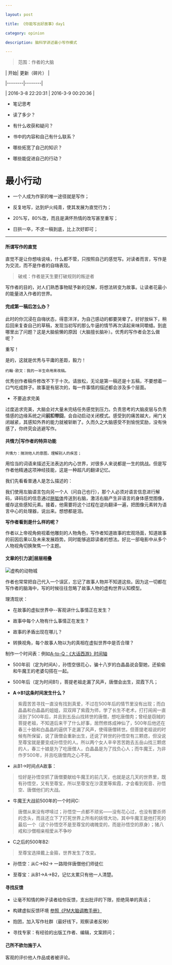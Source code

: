 ---
layout: post
title: 《你能写出好故事》day1
category: opinion
description: 脑科学讲述最小写作模式
---


> 范围：作者的大脑
> 
| 开始| 更新（碎片） |
|--------|--------|
|   2016-3-8 22:20:31 | 2016-3-9 00:20:36  |

> 
+ 笔记思考
 + 读了多少？
 + 有什么收获和疑问？
 + 书中的内容和自己有什么联系？
 + 哪些拓宽了自己的知识？
 + 哪些能促进自己的行动？


# 最小行动

+ 一个人成为作家的唯一途径就是写作；
+ 反复地写，达到炉火纯青，使其发展为直觉行为；
+ 20%写，80%改，而且是满怀热情的改写甚至重写；
+ 日拱一卒，不求一稿到底，比上次好即可；


* * *


#### 所谓写作的直觉

直觉不是让你想啥说啥，什么都不管，只按照自己的感觉写。对读者而言，写作是为交流，而不是作者的自嗨表现。

> 破戒：作者是天生要打破规则的叛逆者

写作者的目的，对人们熟悉事物赋予新的见解，将想法转变为故事。让读者花最小的能量进入作者的世界。

#### 完成第一稿后怎么办？

此时的你沉浸在自嗨状态，得意洋洋，为自己感动的都要哭晕了。好好放纵下，稍后回来复查自己的草稿，发现当初写的那么牛逼的情节再次读起来味同嚼蜡。到底哪里出了问题？这是大脑偷懒的原因（大脑擅长脑补）。优秀的写作者会怎么做呢？
重写！
是的，这就是优秀与平庸的差距，毅力！
`约翰·欧文：我的一半生命用来改稿。`

优秀创作者稿件修改不下于十次。请放松，无论是第一稿还是十五稿，不要想着一口气吃成胖子。故事是有层次的，每一件事情的描述都会涉及多个层面。

+ 不要追求完美

过度追求完美，大脑会对大量未完结任务感觉到压力。负责思考的大脑皮层与负责情感的边缘系统之间**前扣带回**，会自动启动关闭模式。感受到的痛苦越大，闸门关闭越紧，其感知外界的能力就被斩断了。久而久之大脑感受不到愉悦奖励，没有快感了，你终究会逃避写作。

#### 共情力|写作者的特异功能

`共情力：揣测他人的意图，理解别人的疾苦；`

用恰当的词语来描述无法表达的内心世界，对很多人来说都是一生的挑战。但是写作者他精通这项神经技能，这是一种超凡的翻译记忆。

我们先看看普通人是怎么描述的：
我们使用左脑语言包向另一个人（问自己也行），那个人必须对语言信息进行解码，译码后的信息通过[胼胝体](https://zh.wikipedia.org/wiki/胼胝体)传送到右脑，激活右脑产生非语言的身体感觉图像，缓存这些感知元素。接着，他需要将这个过程在逆向翻译一遍，把图像元素转为语言中心的处理器，说出来。想想都是泪。

**写作者看到是什么样的呢？**
作者以上帝视角俯视着他雕刻的人物角色，写作者知道故事的宏观场面，知道故事的前因后果以及未来发展趋势。同时能够追踪读者的想法。好比一部电影中从多个人物视角切换聚焦一个主题。

#### 文章的引力波|层层相叠


![虚构的动物城](http://www.hinews.cn/pic/003/002/836/00300283667_61af2658.jpg)
作者也常常把自己代入一个误区，忘记了故事人物并不知道这些。因为这一切都在写作者的脑海中，写的时候往往忽略了故事人物的虚构世界认知模型。

理清现状：

+ 在故事的虚拟世界中--客观讲什么事情正在发生？
+ 故事中每个人物有什么事情正在发生？
+ 故事的矛盾出现在哪儿？
+ 转换视角，每个故事人物以为的真相在虚拟世界中是否合理？

制作一个时间表：例如[A-to-Q：《大话西游》时间轴](http://www.zhihu.com/question/20552286)
+ 500年前（定为时间A），孙悟空很花心，骗十八岁的白晶晶说会娶她，还偷偷和牛魔王的老婆勾搭在一起。
+ 500年后（定为时间B1），菩提老祖走漏了风声，唐僧会出生，双霞下凡；
+ **A→B1这条时间发生什么？**
> 紫霞苦苦寻找一直没有找到真爱，不过在500年后的情节里没有出现；而白晶晶和白晶晶的姐姐，双双拜了紫霞为师，学了长生不老术，打打闹闹一直活到了500年后，并且到五岳山找转世的唐僧，想吃唐僧肉；曾经是窃贼的菩提老祖，不知道后来干了什么好事，居然修炼成神仙了，500年后他还在春三十娘和白晶晶的逼供下走漏了风声，使得唐僧转世。但菩提老祖说的时候有所保留，说了唐僧会重新出生，还说了转世的孙悟空有三颗痣，但没说至尊宝就是要变成孙悟空的人。所以两个女人辛辛苦苦跑去五岳山找三颗痣的人，春三十娘是为了吃唐僧人，白晶晶是为了找负心人；而牛魔王，为非作歹500年，并且吃唐僧肉之心不死。

+ 从B1→时间点A故事：
>恰好是孙悟空抓了唐僧要献给牛魔王的前几天，也就是这几天的世界里，既有孙悟空，又有至尊宝，所以至尊宝在沙漠里等紫霞，才会看到观音、孙悟空、唐僧他们的大战。

+ 牛魔王大战前500年的一个时间C:
>唐僧从来没有啰嗦过；孙悟空一点都不顽劣——没有花心过，也没有要杀师的念头，而且还立下了打死世界上所有的妖怪大功，其中牛魔王是他打死的最后一个（这个孙悟空不是至尊宝的魂魄变的，而是孙悟空的原身）；猪八戒和沙僧相亲相爱从不争吵

+ C之后的500年B2:
>至尊宝选择戴上金箍，世界发生了改变。

+ 孙悟空：从C→B2→ 一路陪伴唐僧他们师徒仨
+ 至尊宝：从B1→A→B2，记忆太累只有他一人清楚。

#### 寻找反馈

+ 让毫不知情的种子读者给你反馈，支出批评的下限，拒绝简单的真话；
+ 构建虚拟反馈环境 [参照《PM大脑调教手册》](http://www.jianshu.com/p/ed700ecfd458)
+ 抱团，加入写作社群（最好线下，观察读者反映）
+ 寻找专家：有经验的出版工作者、编辑，文案顾问；

#### 己所不欲勿施于人

客观的评价他人作品或者被评论。